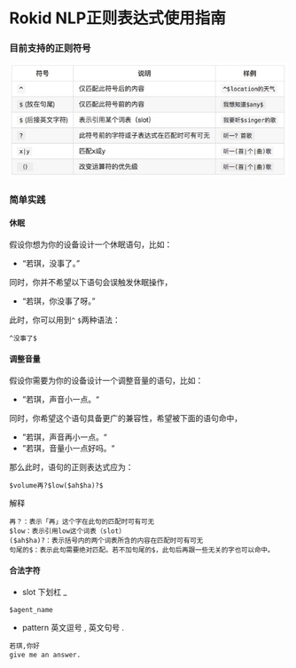# Rokid NLP正则表达式使用指南

### 目前支持的正则符号



![](images/14949268746999.jpg)


### 简单实践
#### 休眠
假设你想为你的设备设计一个休眠语句，比如：

- “若琪，没事了。”

同时，你并不希望以下语句会误触发休眠操作，

- “若琪，你没事了呀。”

此时，你可以用到`^` `$`两种语法：

```text
^没事了$
```

#### 调整音量
假设你需要为你的设备设计一个调整音量的语句，比如：

- ”若琪，声音小一点。“

同时，你希望这个语句具备更广的兼容性，希望被下面的语句命中，

- ”若琪，声音再小一点。“
- ”若琪，音量小一点好吗。“

那么此时，语句的正则表达式应为：

```text
$volume再?$low($ah$ha)?$ 
```

解释

```text
再？：表示「再」这个字在此句的匹配时可有可无
$low：表示引用low这个词表（slot）
($ah$ha)?：表示括号内的两个词表所含的内容在匹配时可有可无
句尾的$：表示此句需要绝对匹配。若不加句尾的$，此句后再跟一些无关的字也可以命中。
```

#### 合法字符
* slot
下划杠 _
```text
$agent_name
```
* pattern
英文逗号 ,
英文句号 .
```text
若琪,你好
give me an answer.
```
